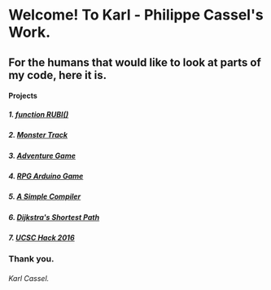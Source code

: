 # Welcome! To Karl - Philippe Cassel's Work.

## For the humans that would like to look at parts of my code, here it is. 

#### Projects

##### 1. [function RUBI()](https://github.com/InvaderZim19/functionRUBI)

##### 2. [Monster Track](https://github.com/InvaderZim19/ucsc_hack2015)

##### 3. [Adventure Game](https://github.com/InvaderZim19/adv-enture)

##### 4. [RPG Arduino Game](https://github.com/InvaderZim19/rpg-arduino-adv)

##### 5. [A Simple Compiler](https://github.com/InvaderZim19/com-piler)

##### 6. [Dijkstra's Shortest Path](https://github.com/InvaderZim19/dijkstras-shortest-path)

##### 7. [UCSC Hack 2016](https://github.com/sborland/hack_ucsc2016)

### Thank you.

###### Karl Cassel.
